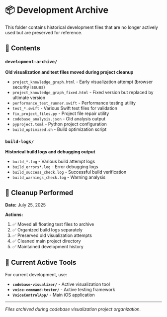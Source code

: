 # 📦 Development Archive

This folder contains historical development files that are no longer actively used but are preserved for reference.

## 📁 Contents

### `development-archive/`
**Old visualization and test files moved during project cleanup**

- `project_knowledge_graph.html` - Early visualization attempt (browser security issues)
- `project_knowledge_graph_fixed.html` - Fixed version but replaced by ultimate version
- `performance_test_runner.swift` - Performance testing utility
- `test_*.swift` - Various Swift test files for validation
- `fix_project_files.py` - Project file repair utility
- `codebase_analysis.json` - Old analysis output
- `pyproject.toml` - Python project configuration
- `build_optimized.sh` - Build optimization script

### `build-logs/`
**Historical build logs and debugging output**

- `build_*.log` - Various build attempt logs
- `build_errors*.log` - Error debugging logs
- `build_success_check.log` - Successful build verification
- `build_warnings_check.log` - Warning analysis

## 🧹 Cleanup Performed

**Date:** July 25, 2025

**Actions:**
1. ✅ Moved all floating test files to archive
2. ✅ Organized build logs separately  
3. ✅ Preserved old visualization attempts
4. ✅ Cleaned main project directory
5. ✅ Maintained development history

## 🎯 Current Active Tools

For current development, use:
- **`codebase-visualizer/`** - Active visualization tool
- **`voice-command-tester/`** - Active testing framework
- **`VoiceControlApp/`** - Main iOS application

---

*Files archived during codebase visualization project organization.*